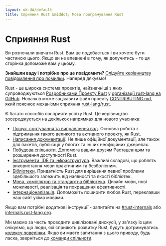 ```yaml
---
layout: uk-UA/default
title: Сприяння Rust &middot; Мова програмування Rust
---
```


# Сприяння Rust

Ви розпочали вивчати Rust. Вам це подобається і ви хочете бути частиною цього.
Якщо ви не впевнені в тому, як долучитись - то ця сторінка допоможе вам у цьому.

**Знайшли ваду і потрібно про це повідомити?** [Слідуйте керівництву повідомлення про помилки][bugs]. Наперед дякуємо!

Rust - це широка система проектів, найзначніші з яких супроводжуються [Розробниками Проекту Rust][devs] у [організації
rust-lang на GitHub][rust-lang]. Новачків може зацікавити файл проекту
[CONTRIBUTING.md], який пояснює механізми сприяння [rust-lang/rust].

Є багато способів посприяти успіху Rust.
Це керівництво зосереджується на декількох напрямках для нового учасника:

* [Пошук, сортування та виправлення вад](contribute-bugs.html). Основна
  робота з підтримання такого великого та активного проекту, як Rust.
* [Написання документації](contribute-docs.html). Не лише офіційної документації,
  але також для пакетів, публікації у блогах та інших неофіційних джерелах.
* [Побудова спільноти](contribute-community.html). Допомога вашим друзям Растацеанцям та
  розширення доступності Rust.
* [Інструменти, IDE та інфраструктура](contribute-tools.html). Важливі складові, що
  роблять використання мови практичним та безболісним.
* [Бібліотеки](contribute-libs.html). Придатність Rust для вирішення певної
  проблеми здебільшого залежить від наявності та якості бібліотек.
* [Мова, компілятор та стандартна бібліотека](contribute-compiler.html). Дизайн мови, нові можливості,
  реалізація та покращення ефективності.
* [Інтернаціоналізація](contribute-translations.html). Допоможіть поширити любов
  Rust, переклавши наш сайт усіма мовами.

Якщо вам потрібні додаткові інструкції - запитайте на [#rust-internals] або
[internals.rust-lang.org].

Ми маємо за честь проводити цивілізовані дискусії, у зв'язку із цим очікуємо,
що люди, які сприяють розвитку Rust, будуть дотримуватись [кодексу поведінки][coc]. 
Якщо ви маєте запитання з цього приводу, будь ласка, зверніться до [команди спільноти][community team].

<!--
TODO: Write a guide to rust processes and governance to link from here
TODO: List of active initiatives
TODO: Write guide to advertising Rust projects to link from
libs / community building
-->

[#rust-internals]: https://client00.chat.mibbit.com/?server=irc.mozilla.org&channel=%23rust-internals
[CONTRIBUTING.md]: https://github.com/rust-lang/rust/blob/master/CONTRIBUTING.md
[bugs]: https://github.com/rust-lang/rust/blob/master/CONTRIBUTING.md#bug-reports
[coc]: conduct.html
[community team]: team.html#Community-team
[dev_proc]: community.html#rust-development
[devs]: https://github.com/rust-lang/rust/graphs/contributors
[internals.rust-lang.org]: https://internals.rust-lang.org/
[rust-lang/rust]: https://github.com/rust-lang/rust
[rust-lang]: https://github.com/rust-lang
